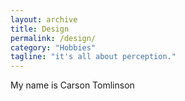 ```yaml
---
layout: archive
title: Design
permalink: /design/
category: "Hobbies"
tagline: "it's all about perception."
---
```


My name is Carson Tomlinson
